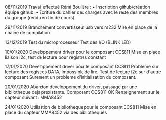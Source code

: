 08/11/2019
Travail effectué Rémi Boulière :
•	Inscription github/création équipe github.
•	Ecriture du cahier des charges avec le reste des membres du groupe (rendu en fin de cours).

29/11/2019
Branchement convertisseur usb vers rs232 
Mise en place de la chaine de compilation

13/12/2019
Test du microprocesseur
Test des I/O (BLINK LED)

10/01/2020
Developpement driver pour le composant CCS811
Mise en place liaison i2c, test de lecture pour registres constant

17/01/2020
Developpement driver pour le composant CCS811
Probleme sur lecture des registres DATA, impossible de lire.
Test de lecture i2c sur d'autre composant
Surement un probleme d'initialisation du composant.

20/01/2020
Abandon developpement du driver, passage par une bibliotheque deja prexistante.
Composant CCS811 OK
Renseignement sur le capteur suivant : 
MMA8452

24/01/2020
Utilisation de bibliotheque pour le composant CCS811
Mise en place du capteur MMA8452 via des bibliotheques


